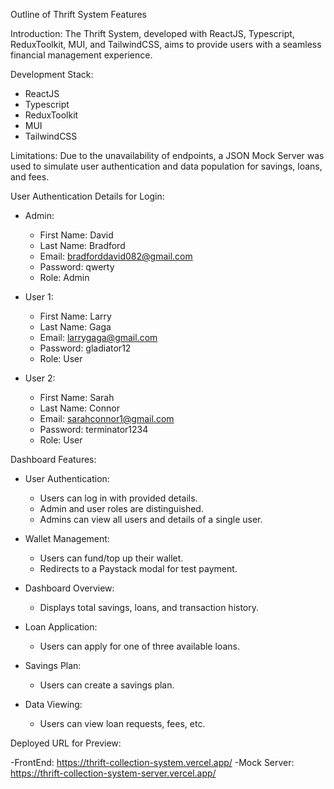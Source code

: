 
Outline of Thrift System Features

Introduction:
The Thrift System, developed with ReactJS, Typescript, ReduxToolkit, MUI, and TailwindCSS, aims to provide users with a seamless financial management experience.

Development Stack:
- ReactJS 
- Typescript 
- ReduxToolkit 
- MUI 
- TailwindCSS 

Limitations:
Due to the unavailability of endpoints, a JSON Mock Server was used to simulate user authentication and data population for savings, loans, and fees.

User Authentication Details for Login:
- Admin:
  - First Name: David
  - Last Name: Bradford
  - Email: bradforddavid082@gmail.com
  - Password: qwerty
  - Role: Admin

- User 1:
  - First Name: Larry
  - Last Name: Gaga
  - Email: larrygaga@gmail.com
  - Password: gladiator12
  - Role: User

- User 2:
  - First Name: Sarah
  - Last Name: Connor
  - Email: sarahconnor1@gmail.com
  - Password: terminator1234
  - Role: User

Dashboard Features:
- User Authentication:
  - Users can log in with provided details.
  - Admin and user roles are distinguished.
  - Admins can view all users and details of a single user.

- Wallet Management:
  - Users can fund/top up their wallet.
  - Redirects to a Paystack modal for test payment.

- Dashboard Overview:
  - Displays total savings, loans, and transaction history.

- Loan Application:
  - Users can apply for one of three available loans.

- Savings Plan:
  - Users can create a savings plan.

- Data Viewing:
  - Users can view loan requests, fees, etc.


Deployed URL for Preview:

-FrontEnd: https://thrift-collection-system.vercel.app/
-Mock Server: https://thrift-collection-system-server.vercel.app/
